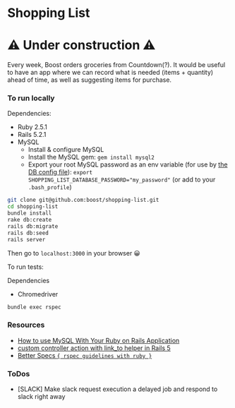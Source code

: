 # Shopping List

# ⚠️ Under construction ⚠️

Every week, Boost orders groceries from Countdown(?). It would be useful to have an app where we can record what is needed (items + quantity) ahead of time, as well as suggesting items for purchase.

### To run locally

Dependencies:
* Ruby 2.5.1
* Rails 5.2.1
* MySQL
   * Install & configure MySQL
   * Install the MySQL gem: `gem install mysql2`
   * Export your root MySQL password as an env variable (for use by [the DB config file](./config/database.yml)): `export SHOPPING_LIST_DATABASE_PASSWORD="my_password"` (or add to your `.bash_profile`)

```bash
git clone git@github.com:boost/shopping-list.git
cd shopping-list
bundle install
rake db:create
rails db:migrate
rails db:seed
rails server
```

Then go to `localhost:3000` in your browser 😀

To run tests:

Dependencies
* Chromedriver

```bash
bundle exec rspec
```

### Resources

* [How to use MySQL With Your Ruby on Rails Application](https://www.1and1.com/cloud-community/learn/application/ruby-on-rails/how-to-use-mysql-with-your-ruby-on-rails-application/)
* [custom controller action with link_to helper in Rails 5](https://medium.com/@brandonbaker40/custom-controller-action-with-link-to-helper-in-rails-5-520a19653a7f)
* [Better Specs `{ rspec guidelines with ruby }`](http://www.betterspecs.org)

### ToDos

- [SLACK] Make slack request execution a delayed job and respond to slack right away
